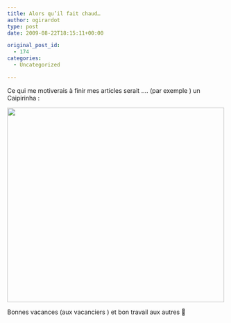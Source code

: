 ```yaml
---
title: Alors qu’il fait chaud…
author: ogirardot
type: post
date: 2009-08-22T18:15:11+00:00

original_post_id:
  - 174
categories:
  - Uncategorized

---
```

<!--more-->
Ce qui me motiverais à finir mes articles serait .... (par exemple ) un Caipirinha :

<img loading="lazy" decoding="async" class="aligncenter" title="Caipirinha Cocktail" src="http://www.bigaroon.gr/images/caipirinha.jpg" alt="" width="500" height="449" /> 

Bonnes vacances (aux vacanciers ) et bon travail aux autres 🙂
